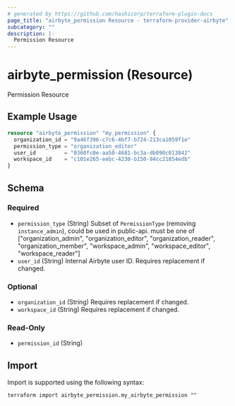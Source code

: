 ```yaml
---
# generated by https://github.com/hashicorp/terraform-plugin-docs
page_title: "airbyte_permission Resource - terraform-provider-airbyte"
subcategory: ""
description: |-
  Permission Resource
---
```


# airbyte_permission (Resource)

Permission Resource

## Example Usage

```terraform
resource "airbyte_permission" "my_permission" {
  organization_id = "9a46f396-c7c6-4bf7-b724-213ca1059f1e"
  permission_type = "organization_editor"
  user_id         = "0360fc0e-aa50-4681-bc3a-db090c013842"
  workspace_id    = "c101e265-eebc-4230-b150-94cc21854edb"
}
```

<!-- schema generated by tfplugindocs -->
## Schema

### Required

- `permission_type` (String) Subset of `PermissionType` (removing `instance_admin`), could be used in public-api. must be one of ["organization_admin", "organization_editor", "organization_reader", "organization_member", "workspace_admin", "workspace_editor", "workspace_reader"]
- `user_id` (String) Internal Airbyte user ID. Requires replacement if changed.

### Optional

- `organization_id` (String) Requires replacement if changed.
- `workspace_id` (String) Requires replacement if changed.

### Read-Only

- `permission_id` (String)

## Import

Import is supported using the following syntax:

```shell
terraform import airbyte_permission.my_airbyte_permission ""
```
